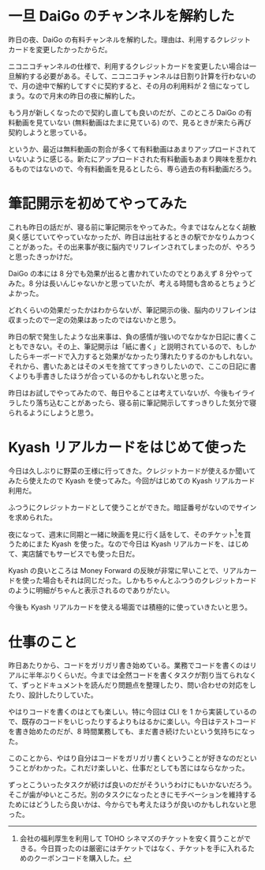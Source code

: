 # 一旦 DaiGo のチャンネルを解約した
昨日の夜、DaiGo の有料チャンネルを解約した。理由は、利用するクレジットカードを変更したかったからだ。

ニコニコチャンネルの仕様で、利用するクレジットカードを変更したい場合は一旦解約する必要がある。そして、ニコニコチャンネルは日割り計算を行わないので、月の途中で解約してすぐに契約すると、その月の利用料が 2 倍になってしまう。なので月末の昨日の夜に解約した。

もう月が新しくなったので契約し直しても良いのだが、このところ DaiGo の有料動画を見ていない (無料動画はたまに見ている) ので、見るときが来たら再び契約しようと思っている。

というか、最近は無料動画の割合が多くて有料動画はあまりアップロードされていないように感じる。新たにアップロードされた有料動画もあまり興味を惹かれるものではないので、今有料動画を見るとしたら、専ら過去の有料動画だろう。

# 筆記開示を初めてやってみた
これも昨日の話だが、寝る前に筆記開示をやってみた。今まではなんとなく胡散臭く感じていてやっていなかったが、昨日は出社するときの駅でかなりムカつくことがあった。その出来事が夜に脳内でリフレインされてしまったのが、やろうと思ったきっかけだ。

DaiGo の本には 8 分でも効果が出ると書かれていたのでとりあえず 8 分やってみた。8 分は長いんじゃないかと思っていたが、考える時間も含めるとちょうどよかった。

どれくらいの効果だったかはわからないが、筆記開示の後、脳内のリフレインは収まったので一定の効果はあったのではないかと思う。

昨日の駅で発生したような出来事は、負の感情が強いのでなかなか日記に書くこともできない。その上、筆記開示は「紙に書く」と説明されているので、もしかしたらキーボードで入力すると効果がなかったり薄れたりするのかもしれない。それから、書いたあとはそのメモを捨ててすっきりしたいので、ここの日記に書くよりも手書きしたほうが合っているのかもしれないと思った。

昨日はお試しでやってみたので、毎日やることは考えていないが、今後もイライラしたり落ち込むことがあったら、寝る前に筆記開示してすっきりした気分で寝られるようにしようと思う。

# Kyash リアルカードをはじめて使った
今日は久しぶりに野菜の王様に行ってきた。クレジットカードが使えるか聞いてみたら使えたので Kyash を使ってみた。今回がはじめての Kyash リアルカード利用だ。

ふつうにクレジットカードとして使うことができた。暗証番号がないのでサインを求められた。

夜になって、週末に同期と一緒に映画を見に行く話をして、そのチケット[^coupon]を買うためにまた Kyash を使った。なので今日は Kyash リアルカードを、はじめて、実店舗でもサービスでも使った日だ。

[^coupon]: 会社の福利厚生を利用して TOHO シネマズのチケットを安く買うことができる。今日買ったのは厳密にはチケットではなく、チケットを手に入れるためのクーポンコードを購入した。

Kyash の良いところは Money Forward の反映が非常に早いことで、リアルカードを使った場合もそれは同じだった。しかもちゃんとふつうのクレジットカードのように明細がちゃんと表示されるのでありがたい。

今後も Kyash リアルカードを使える場面では積極的に使っていきたいと思う。

# 仕事のこと
昨日あたりから、コードをガリガリ書き始めている。業務でコードを書くのはリアルに半年ぶりくらいだ。今までは全然コードを書くタスクが割り当てられなくて、ずっとドキュメントを読んだり問題点を整理したり、問い合わせの対応をしたり、設計したりしていた。

やはりコードを書くのはとても楽しい。特に今回は CLI を 1 から実装しているので、既存のコードをいじったりするよりもはるかに楽しい。今日はテストコードを書き始めたのだが、8 時間業務しても、まだ書き続けたいという気持ちになった。

このことから、やはり自分はコードをガリガリ書くということが好きなのだということがわかった。これだけ楽しいと、仕事だとしても苦にはならなかった。

ずっとこういったタスクが続けば良いのだがそういうわけにもいかないだろう。そこが歯がゆいところだ。別のタスクになったときにモチベーションを維持するためにはどうしたら良いかは、今からでも考えたほうが良いのかもしれないと思った。
